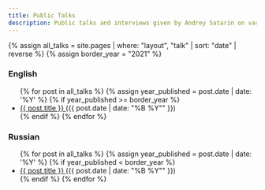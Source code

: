 ```yaml
---
title: Public Talks
description: Public talks and interviews given by Andrey Satarin on various tech subjects
---
```


{% assign all_talks = site.pages | where: "layout", "talk" | sort: "date" | reverse %}
{% assign border_year = "2021" %}

### English

<ul> 
  {% for post in all_talks %}
    {% assign year_published = post.date | date: '%Y' %}
    {% if year_published >= border_year %}
      <li>
        <a href="{{ site.baseurl }}{{ post.url }}"> {{ post.title }} </a> ({{ post.date | date: "%B %Y"" }}) <br/>
      </li>
    {% endif %}
  {% endfor %}
</ul>

### Russian

<ul> 
  {% for post in all_talks %}
    {% assign year_published = post.date | date: '%Y' %}
    {% if year_published < border_year %}
      <li>
        <a href="{{ site.baseurl }}{{ post.url }}"> {{ post.title }} </a> ({{ post.date | date: "%B %Y"" }}) <br/>
      </li>
    {% endif %}
  {% endfor %}
</ul>
